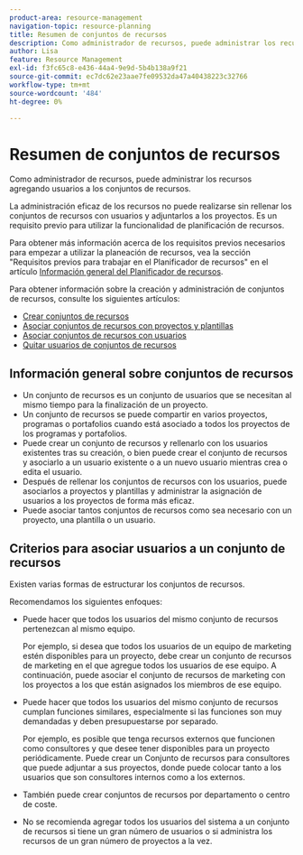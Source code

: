```yaml
---
product-area: resource-management
navigation-topic: resource-planning
title: Resumen de conjuntos de recursos
description: Como administrador de recursos, puede administrar los recursos agregando usuarios a los conjuntos de recursos y agregando los conjuntos de recursos a los proyectos.
author: Lisa
feature: Resource Management
exl-id: f3fc65c8-e436-44a4-9e9d-5b4b138a9f21
source-git-commit: ec7dc62e23aae7fe09532da47a40438223c32766
workflow-type: tm+mt
source-wordcount: '484'
ht-degree: 0%

---
```


# Resumen de conjuntos de recursos

<!--Audited: 10/2024-->

Como administrador de recursos, puede administrar los recursos agregando usuarios a los conjuntos de recursos.

La administración eficaz de los recursos no puede realizarse sin rellenar los conjuntos de recursos con usuarios y adjuntarlos a los proyectos. Es un requisito previo para utilizar la funcionalidad de planificación de recursos.

Para obtener más información acerca de los requisitos previos necesarios para empezar a utilizar la planeación de recursos, vea la sección &quot;Requisitos previos para trabajar en el Planificador de recursos&quot; en el artículo [Información general del Planificador de recursos](../../../resource-mgmt/resource-planning/get-started-resource-planner.md).

Para obtener información sobre la creación y administración de conjuntos de recursos, consulte los siguientes artículos:

* [Crear conjuntos de recursos](../../../resource-mgmt/resource-planning/resource-pools/create-resource-pools.md)
* [Asociar conjuntos de recursos con proyectos y plantillas](../../../resource-mgmt/resource-planning/resource-pools/associate-resource-pools-with-projects-and-templates.md)
* [Asociar conjuntos de recursos con usuarios](../../../resource-mgmt/resource-planning/resource-pools/associate-resource-pools-with-users.md)
* [Quitar usuarios de conjuntos de recursos](../../../resource-mgmt/resource-planning/resource-pools/remove-users-from-resource-pool.md)

## Información general sobre conjuntos de recursos

* Un conjunto de recursos es un conjunto de usuarios que se necesitan al mismo tiempo para la finalización de un proyecto.
* Un conjunto de recursos se puede compartir en varios proyectos, programas o portafolios cuando está asociado a todos los proyectos de los programas y portafolios.
* Puede crear un conjunto de recursos y rellenarlo con los usuarios existentes tras su creación, o bien puede crear el conjunto de recursos y asociarlo a un usuario existente o a un nuevo usuario mientras crea o edita el usuario.
* Después de rellenar los conjuntos de recursos con los usuarios, puede asociarlos a proyectos y plantillas y administrar la asignación de usuarios a los proyectos de forma más eficaz.
* Puede asociar tantos conjuntos de recursos como sea necesario con un proyecto, una plantilla o un usuario.

## Criterios para asociar usuarios a un conjunto de recursos

Existen varias formas de estructurar los conjuntos de recursos.

Recomendamos los siguientes enfoques:

* Puede hacer que todos los usuarios del mismo conjunto de recursos pertenezcan al mismo equipo.

  Por ejemplo, si desea que todos los usuarios de un equipo de marketing estén disponibles para un proyecto, debe crear un conjunto de recursos de marketing en el que agregue todos los usuarios de ese equipo. A continuación, puede asociar el conjunto de recursos de marketing con los proyectos a los que están asignados los miembros de ese equipo.

* Puede hacer que todos los usuarios del mismo conjunto de recursos cumplan funciones similares, especialmente si las funciones son muy demandadas y deben presupuestarse por separado.

  Por ejemplo, es posible que tenga recursos externos que funcionen como consultores y que desee tener disponibles para un proyecto periódicamente. Puede crear un Conjunto de recursos para consultores que puede adjuntar a sus proyectos, donde puede colocar tanto a los usuarios que son consultores internos como a los externos.

* También puede crear conjuntos de recursos por departamento o centro de coste.
* No se recomienda agregar todos los usuarios del sistema a un conjunto de recursos si tiene un gran número de usuarios o si administra los recursos de un gran número de proyectos a la vez.





